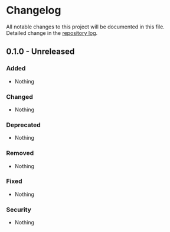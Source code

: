 # Changelog
All notable changes to this project will be documented in this file.  
Detailed change in the [repository log](https://github.com/mobicms/mobicms/commits).

## 0.1.0 - Unreleased 

### Added
- Nothing
  
### Changed
- Nothing

### Deprecated
- Nothing
  
### Removed
- Nothing

### Fixed
- Nothing

### Security
- Nothing
